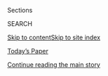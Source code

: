 <div id="app">

<div>

<div class="NYTAppHideMasthead css-1r6wvpq e1suatyy0">

<div class="section css-ui9rw0 e1suatyy2">

<div class="css-eph4ug er09x8g0">

<div class="css-6n7j50">

</div>

<span class="css-1dv1kvn">Sections</span>

<div class="css-10488qs">

<span class="css-1dv1kvn">SEARCH</span>

</div>

[Skip to content](#site-content)[Skip to site
index](#site-index)

</div>

<div class="css-10698na e1huz5gh0">

</div>

</div>

<div id="masthead-bar-one" class="section hasLinks css-15hmgas e1csuq9d3">

<div class="css-uqyvli e1csuq9d0">

</div>

<div class="css-1uqjmks e1csuq9d1">

</div>

<div class="css-9e9ivx">

[](https://myaccount.nytimes3xbfgragh.onion/auth/login?response_type=cookie&client_id=vi)

</div>

<div class="css-1bvtpon e1csuq9d2">

[Today’s Paper](https://www.nytimes3xbfgragh.onion/section/todayspaper)

</div>

</div>

</div>

</div>

<div data-aria-hidden="false">

<div id="site-content" data-role="main">

<div id="top-wrapper" class="css-15p45cc eaca97t0" type="top">

<div id="top-slug" class="css-19x0jxb eaca97t1" hidden="">

Advertisement

</div>

[Continue reading the main
story](#after-top)

<div class="ad top-wrapper" style="text-align:center;height:100%;display:block;min-height:90px">

<div id="top" class="place-ad" data-position="top" data-size-key="top">

</div>

</div>

<div id="after-top">

</div>

</div>

<div id="byline" class="section css-15h4p1b e9abtgs0">

<div class="css-1j21atc e1svk9qx1">

<div class="css-nfcc9b e1svk9qx3">

<div class="css-vl9dhg e1svk9qx5">

<div class="css-1nrhkj6 e1svk9qx6">

# Luke Broadwater

</div>

## <span></span>

Luke Broadwater is a congressional reporter in the Washington bureau of
the New York Times.

<span class="css-dd5dyy">More**</span>

</div>

</div>

</div>

<div>

<div id="mid1-wrapper" class="css-1mn4oms eaca97t0" type="rank">

<div id="mid1-slug" class="css-1tag3rd eaca97t1">

Advertisement

</div>

[Continue reading the main
story](#after-mid1)

<div id="mid1" class="ad mid1-wrapper" style="text-align:center;height:100%;display:block">

</div>

<div id="after-mid1">

</div>

</div>

</div>

<div class="css-185go5a e1o5byef0">

<div class="css-15cbhtu">

  - [Latest](#stream-panel)
  - <span class="css-6n7j50">Search</span>
    <div class="control">
    <div class="label-container css-1dv1kvn">
    Search
    </div>
    <div class="css-wm4t3d">
    **<span id="clear-search-input" class="css-1dv1kvn">Clear this text
    input</span>
    </div>
    </div>
    <span class="css-1iovbfw"></span>

<div id="stream-panel" class="section css-8msx5b e1jz0cab1">

<div class="css-13mho3u">

1.  
    
    <div class="css-1cp3ece">
    
    <div class="css-1l4spti">
    
    [](/live/2020/09/09/us/trump-vs-biden/democrats-worry-about-a-partisan-slant-at-the-postal-service-where-trump-allies-dominate-the-board)
    
    <div class="css-79elbk">
    
    ![](https://static01.graylady3jvrrxbe.onion/images/2020/09/07/us/politics/00dc-postal-01/00dc-postal-01-thumbWide.jpg?quality=75&auto=webp&disable=upscale)
    
    </div>
    
    ## Democrats worry about a partisan slant at the Postal Service, where Trump allies dominate the board.
    
    The five Republicans on the seven-member board have taken a hands-on
    role in trying to defend the agency against accusations that it is
    trying to help the president win a second term by sabotaging voting
    by mail.
    
    <div class="css-1nqbnmb ea5icrr0">
    
    By <span class="css-1n7hynb">Luke Broadwater, Hailey Fuchs
    <span>and</span> Kenneth P.
    Vogel</span>
    
    </div>
    
    </div>
    
    <div class="css-1lc2l26 e1xfvim33">
    
    </div>
    
    </div>

2.  
    
    <div class="css-1cp3ece">
    
    <div class="css-1l4spti">
    
    [](/2020/09/08/us/politics/democrats-postal-service-board-trump.html)
    
    <div class="css-79elbk">
    
    ![](https://static01.graylady3jvrrxbe.onion/images/2020/09/07/us/politics/00dc-postal-01/00dc-postal-01-thumbWide.jpg?quality=75&auto=webp&disable=upscale)
    
    </div>
    
    ## Democrats Fear Partisan Slant at Postal Service as Trump Allies Dominate Board
    
    The five Republicans on the seven-member board have taken a hands-on
    role in trying to defend the agency against accusations that it is
    trying to help the president win a second term by sabotaging voting
    by mail.
    
    <div class="css-1nqbnmb ea5icrr0">
    
    By <span class="css-1n7hynb">Luke Broadwater, Hailey Fuchs
    <span>and</span> Kenneth P.
    Vogel</span>
    
    </div>
    
    </div>
    
    <div class="css-1lc2l26 e1xfvim33">
    
    </div>
    
    </div>

3.  
    
    <div class="css-1cp3ece">
    
    <div class="css-1l4spti">
    
    [](/2020/09/08/us/elections/a-top-house-democrat-calls-for-the-suspension-of-postmaster-general-louis-dejoy-over-campaign-finance-allegations.html)
    
    <div class="css-79elbk">
    
    ![](https://static01.graylady3jvrrxbe.onion/images/2020/09/08/us/08live-dejoy/merlin_176495871_f8117cf6-a1e2-431a-8b0b-324d89fb7e74-thumbWide.jpg?quality=75&auto=webp&disable=upscale)
    
    </div>
    
    ## A top House Democrat calls for the suspension of Postmaster General Louis DeJoy over campaign finance allegations.
    
    <div class="css-1nqbnmb ea5icrr0">
    
    By <span class="css-1n7hynb">Luke
    Broadwater</span>
    
    </div>
    
    </div>
    
    <div class="css-1lc2l26 e1xfvim33">
    
    </div>
    
    </div>

4.  
    
    <div class="css-1cp3ece">
    
    <div class="css-1l4spti">
    
    [](/2020/09/06/us/politics/dejoy-political-donations.html)
    
    <div class="css-79elbk">
    
    ![](https://static01.graylady3jvrrxbe.onion/images/2020/09/06/us/politics/06dc-dejoy1/06dc-dejoy1-thumbWide.jpg?quality=75&auto=webp&disable=upscale)
    
    </div>
    
    ## DeJoy Pressured Workers to Donate to G.O.P. Candidates, Former Employees Say
    
    Former employees at New Breed Logistics say they were expected to
    donate to candidates whom their executive, Louis DeJoy, was
    supporting, and would be rewarded through yearly bonuses.
    
    <div class="css-1nqbnmb ea5icrr0">
    
    By <span class="css-1n7hynb">Catie Edmondson, Jessica
    Silver-Greenberg <span>and</span> Luke
    Broadwater</span>
    
    </div>
    
    </div>
    
    <div class="css-1lc2l26 e1xfvim33">
    
    </div>
    
    </div>

5.  
    
    <div class="css-1cp3ece">
    
    <div class="css-1l4spti">
    
    [](/live/2020/09/03/us/trump-vs-biden/democrats-call-for-an-inquiry-into-hatch-act-violations-during-the-republican-convention)
    
    <div class="css-79elbk">
    
    ![](https://static01.graylady3jvrrxbe.onion/images/2020/09/03/business/03elections-briefing-rnc/merlin_176268759_4be8965c-7d1a-4008-a569-8d7772384faa-thumbWide.jpg?quality=75&auto=webp&disable=upscale)
    
    </div>
    
    ## Democrats call for an inquiry into Hatch Act violations during the Republican convention.
    
    This was featured in live coverage.
    
    <div class="css-1nqbnmb ea5icrr0">
    
    By <span class="css-1n7hynb">Luke
    Broadwater</span>
    
    </div>
    
    </div>
    
    <div class="css-1lc2l26 e1xfvim33">
    
    </div>
    
    </div>

6.  
    
    <div class="css-1cp3ece">
    
    <div class="css-1l4spti">
    
    [](/2020/09/02/us/politics/louis-dejoy-usps-paid.html)
    
    <div class="css-79elbk">
    
    ![](https://static01.graylady3jvrrxbe.onion/images/2020/09/02/us/politics/02dc-postal/merlin_176112201_0d422711-aa8f-4f30-bee6-d9d3ec164827-thumbWide.jpg?quality=75&auto=webp&disable=upscale)
    
    </div>
    
    ## Postal Service Has Paid DeJoy’s Former Company $286 Million Since 2013
    
    Documents obtained through a public records request showed the
    degree to which XPO Logistics, Postmaster General Louis DeJoy’s
    former employer, is intertwined with the agency he now oversees.
    
    <div class="css-1nqbnmb ea5icrr0">
    
    By <span class="css-1n7hynb">Luke Broadwater <span>and</span> Catie
    Edmondson</span>
    
    </div>
    
    </div>
    
    <div class="css-1lc2l26 e1xfvim33">
    
    </div>
    
    </div>

7.  
    
    <div class="css-1cp3ece">
    
    <div class="css-1l4spti">
    
    [](/2020/09/01/us/politics/postal-service-late-ballots.html)
    
    <div class="css-79elbk">
    
    ![](https://static01.graylady3jvrrxbe.onion/images/2020/09/01/us/politics/01dc-postal1/merlin_174638457_465de7f2-00c9-4cf5-9ca2-aa6c91724f14-thumbWide.jpg?quality=75&auto=webp&disable=upscale)
    
    </div>
    
    ## 1 Million Primary Ballots Were Mailed Late, Postal Service Watchdog Says
    
    The findings underscore deep concerns about whether the agency will
    be able to process what is expected to be a significant increase in
    mail-in votes for the presidential election.
    
    <div class="css-1nqbnmb ea5icrr0">
    
    By <span class="css-1n7hynb">Luke
    Broadwater</span>
    
    </div>
    
    </div>
    
    <div class="css-1lc2l26 e1xfvim33">
    
    </div>
    
    </div>

8.  
    
    <div class="css-1cp3ece">
    
    <div class="css-1l4spti">
    
    [](/live/2020/09/01/us/trump-vs-biden/a-postal-service-watchdog-found-that-more-than-1-million-primary-ballots-were-mailed-late)
    
    <div class="css-79elbk">
    
    ![](https://static01.graylady3jvrrxbe.onion/images/2020/09/01/us/politics/01elections-briefing-mailinballots/merlin_173840742_646813c4-7144-460e-a3c1-2261c132477c-thumbWide.jpg?quality=75&auto=webp&disable=upscale)
    
    </div>
    
    ## A Postal Service watchdog found that more than 1 million primary ballots were mailed late.
    
    This was featured in live coverage.
    
    <div class="css-1nqbnmb ea5icrr0">
    
    By <span class="css-1n7hynb">Luke
    Broadwater</span>
    
    </div>
    
    </div>
    
    <div class="css-1lc2l26 e1xfvim33">
    
    </div>
    
    </div>

9.  
    
    <div class="css-1cp3ece">
    
    <div class="css-1l4spti">
    
    [](/2020/09/01/us/elections/a-house-panel-plans-to-subpoena-louis-dejoy-over-mail-delays-and-his-trump-communications.html)
    
    <div class="css-79elbk">
    
    ![](https://static01.graylady3jvrrxbe.onion/images/2020/08/31/us/politics/31dc-postal-1/merlin_176112204_4cc04b23-f339-4d51-86dc-d9db7e715bd9-thumbWide.jpg?quality=75&auto=webp&disable=upscale)
    
    </div>
    
    ## A House panel plans to subpoena Louis DeJoy over mail delays and his Trump communications.
    
    The chairwoman of the House Oversight Committee said the postmaster
    general had withheld requested documents, telling her panel his
    verbal testimony should suffice.
    
    <div class="css-1nqbnmb ea5icrr0">
    
    By <span class="css-1n7hynb">Luke
    Broadwater</span>
    
    </div>
    
    </div>
    
    <div class="css-1lc2l26 e1xfvim33">
    
    </div>
    
    </div>

10. 
    
    <div class="css-1cp3ece">
    
    <div class="css-1l4spti">
    
    [](/2020/08/31/us/postal-service-dejoy-subpoena.html)
    
    <div class="css-79elbk">
    
    ![](https://static01.graylady3jvrrxbe.onion/images/2020/08/31/us/politics/31dc-postal-1/merlin_176112204_4cc04b23-f339-4d51-86dc-d9db7e715bd9-thumbWide.jpg?quality=75&auto=webp&disable=upscale)
    
    </div>
    
    ## House Panel to Subpoena DeJoy Over Mail Delays and Trump Communications
    
    The chairwoman of the House Oversight Committee said the postmaster
    general had withheld requested documents, telling her panel his
    verbal testimony should suffice.
    
    <div class="css-1nqbnmb ea5icrr0">
    
    By <span class="css-1n7hynb">Luke Broadwater</span>
    
    </div>
    
    </div>
    
    <div class="css-1lc2l26 e1xfvim33">
    
    </div>
    
    </div>

<div class="css-13mho3u">

<div class="css-1t62hi8">

<div class="css-1stvaey">

Show
More

<div>

<div style="border:0;clip:rect(0 0 0 0);height:1px;margin:-1px;overflow:hidden;white-space:nowrap;padding:0;width:1px;position:absolute" data-role="log" data-aria-live="assertive">

</div>

<div style="border:0;clip:rect(0 0 0 0);height:1px;margin:-1px;overflow:hidden;white-space:nowrap;padding:0;width:1px;position:absolute" data-role="log" data-aria-live="assertive">

</div>

<div style="border:0;clip:rect(0 0 0 0);height:1px;margin:-1px;overflow:hidden;white-space:nowrap;padding:0;width:1px;position:absolute" data-role="log" data-aria-live="polite">

</div>

<div style="border:0;clip:rect(0 0 0 0);height:1px;margin:-1px;overflow:hidden;white-space:nowrap;padding:0;width:1px;position:absolute" data-role="log" data-aria-live="polite">

</div>

</div>

</div>

</div>

</div>

</div>

<div class="css-g6hk37 supplemental">

<div id="mid2-wrapper" class="css-10wkyv7 eaca97t0" type="lede">

<div id="mid2-slug" class="css-1tag3rd eaca97t1">

Advertisement

</div>

[Continue reading the main
story](#after-mid2)

<div id="mid2" class="ad mid2-wrapper" style="text-align:center;height:100%;display:block;min-height:250px">

</div>

<div id="after-mid2">

</div>

</div>

## Follow Elsewhere

<div class="module-body">

  - [**<span data-aria-hidden="true">lukebroadwater</span><span class="css-1dv1kvn">twitter
    page for lukebroadwater</span>](https://twitter.com/lukebroadwater)

</div>

## Feedback? Questions?

<div class="css-hftqp3">

Include your name, the article headline, and your message.

</div>

Email Author

</div>

</div>

</div>

</div>

</div>

</div>

## Site Index

<div>

</div>

## Site Information Navigation

  - [© <span>2020</span> <span>The New York Times
    Company</span>](https://help.nytimes3xbfgragh.onion/hc/en-us/articles/115014792127-Copyright-notice)

<!-- end list -->

  - [NYTCo](https://www.nytco.com/)
  - [Contact
    Us](https://help.nytimes3xbfgragh.onion/hc/en-us/articles/115015385887-Contact-Us)
  - [Work with us](https://www.nytco.com/careers/)
  - [Advertise](https://nytmediakit.com/)
  - [T Brand Studio](http://www.tbrandstudio.com/)
  - [Your Ad
    Choices](https://www.nytimes3xbfgragh.onion/privacy/cookie-policy#how-do-i-manage-trackers)
  - [Privacy](https://www.nytimes3xbfgragh.onion/privacy)
  - [Terms of
    Service](https://help.nytimes3xbfgragh.onion/hc/en-us/articles/115014893428-Terms-of-service)
  - [Terms of
    Sale](https://help.nytimes3xbfgragh.onion/hc/en-us/articles/115014893968-Terms-of-sale)
  - [Site
    Map](https://spiderbites.nytimes3xbfgragh.onion)
  - [Help](https://help.nytimes3xbfgragh.onion/hc/en-us)
  - [Subscriptions](https://www.nytimes3xbfgragh.onion/subscription?campaignId=37WXW)

</div>

</div>
